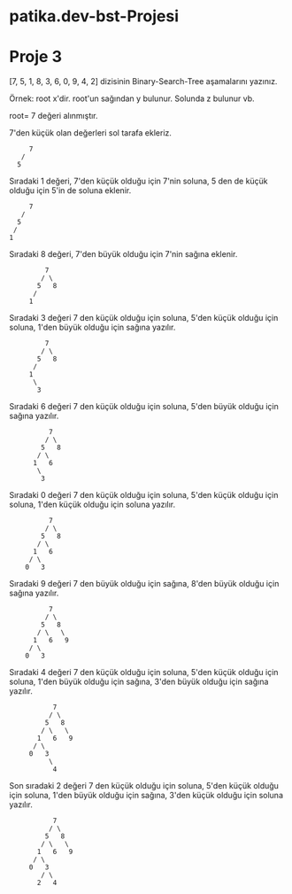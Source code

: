 # patika.dev-bst-Projesi

# Proje 3
[7, 5, 1, 8, 3, 6, 0, 9, 4, 2] dizisinin Binary-Search-Tree aşamalarını yazınız.

Örnek: root x'dir. root'un sağından y bulunur. Solunda z bulunur vb.


root= 7 değeri alınmıştır.

7'den küçük olan değerleri  sol tarafa ekleriz.

         7
       /
      5
 
Sıradaki 1 değeri, 7'den küçük olduğu için 7'nin soluna, 5 den de küçük olduğu için 5'in de soluna eklenir.

         7
       /
      5
     /
    1
    
Sıradaki 8 değeri, 7'den büyük olduğu için 7'nin sağına eklenir.  
       
             7
            / \
           5   8
          /
         1     
  
Sıradaki 3 değeri 7 den küçük olduğu için soluna, 5'den küçük olduğu için soluna, 1'den büyük olduğu için sağına yazılır.
   
             7
            / \
           5   8
          /
         1
          \
           3
     
Sıradaki 6 değeri 7 den küçük olduğu için soluna, 5'den büyük olduğu için sağına yazılır.
              
              7
             / \
            5   8
           / \
          1   6
           \
            3
      
Sıradaki 0 değeri 7 den küçük olduğu için soluna, 5'den küçük olduğu için soluna, 1'den küçük olduğu için soluna yazılır.
      
              7
             / \
            5   8
           / \
          1   6
         / \
        0   3
 
Sıradaki 9 değeri 7 den büyük olduğu için sağına, 8'den büyük olduğu için sağına yazılır.
 
              7
             / \
            5   8
           / \   \
          1   6   9
         / \
        0   3
  
Sıradaki 4 değeri 7 den küçük olduğu için soluna, 5'den küçük olduğu için soluna, 1'den büyük olduğu için sağına, 3'den büyük olduğu için sağına yazılır.
  
               7
              / \
             5   8
            / \   \
           1   6   9
          / \
         0   3
              \
               4
               
Son sıradaki 2 değeri 7 den küçük olduğu için soluna, 5'den küçük olduğu için soluna, 1'den büyük olduğu için sağına, 3'den küçük olduğu için soluna yazılır.

               7
              / \
             5   8
            / \   \
           1   6   9
          / \
         0   3
            / \
           2   4

